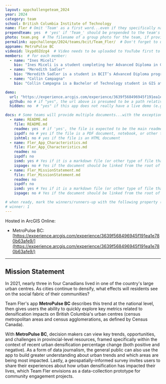 ```yaml
---
layout: appchallengeteam_2024
year: 2024
category: team
school: British Columbia Institute of Technology
name: Fler # Omit 'Team' as a first word...even if they specifically named themselves "Team X"
prependteam: yes  # 'yes' if 'Team_' should be prepended to the team's name (i.e., they specifically named themselves "Team X" instead of just "X")
photo: team.png  # The filename of a group photo for the team, if provided (e.g., team.jpg)...expected to be located inside the images folder in the team's repo.
permalink: appchallenge/2024/teams/bcit/Team_Fler/  # Don't forget to update the school short-code in the URL...
appname: MetroPulse BC
videoid: lkypdOZdzg4  # Video needs to be uploaded to YouTube first to get this ID
members:  # for each member:
  - name: "Ines Miceli"
    bio: "Ines Miceli is a student completing her Advanced Diploma in GIS at BCIT. She holds a Bachelor of Arts in Classics, specializing in Ancient History and Archaeology, accompanied by a minor in English Literature from Concordia University. Ines was introduced to GIS technology and its applications in archaeology while participating in an archaeological excavation with Queens University. She is passionate about utilizing GIS to preserve archaeological context and conserve cultural heritage sites."
  - name: "Meredith Sadler"
    bio: "Meredith Sadler is a student in BCIT’s Advanced Diploma program in GIS. She obtained her Bachelor of Design from the Ontario College of Art and Design University, where she majored in illustration. Producing thematic maps for museums and publications led her to the world of GIS, and she is particularly excited to apply her new visualization skills to projects in data storytelling, nonprofit communications, and public policy."
  - name: "Collin Campagna"
    bio: "Collin Campagna is a Bachelor of Technology student in GIS at BCIT, and a student ambassador with Esri Canada’s GIS Centers of Excellence.  Previously graduated with a Bachelor of Arts in Environmental Studies from the University of Vermont, he seeks to use GIS and design principles to engage the public and private sectors in conservation efforts. Outside of school, Collin enjoys rock climbing and cycling."

demo:
  url: "https://experience.arcgis.com/experience/3639f568496945f191ea1e780b63afe9/"  # A relative path if hosted from the team's folder in the GitHub repo, otherwise a full url (and specify "no" for the github property below)
  github: no # if "yes", the url above is presumed to be a path relative to the gh_pages URL for the team in GitHub...otherwise, a full URL is expected.
  hidden: no  # "yes" if this app does not really have a live demo (e.g., mobile/AppStudio apps)

docs: # Some teams will provide multiple documents...with the exception of the README.md, these are generally expected to be in a docs/ subfolder of their repo
  - name: README.md
    file: README.md
    readme: yes  # if 'yes', the file is expected to be the main readme document at the root of the team's repository
    ispdf: no # yes if the file is a PDF document, notebook, or other type of file (since the filename will need to be appended to the URL)
    ishtml: no # yes if the file is an HTML document
  - name: Fler_App_Characteristics.md
    file: Fler_App_Characteristics.md
    readme: no
    ispdf: no
    ismd: yes # Yes if it is a markdown file (or other type of file that can be previewed in GitHub)
    ispage: no # Yes if the document should be linked from the root of the repo, otherwise it is expected to be in the /docs subfolder
  - name: Fler_MissionStatement.md
    file: Fler_MissionStatement.md
    readme: no
    ispdf: no
    ismd: yes # Yes if it is a markdown file (or other type of file that can be previewed in GitHub)
    ispage: no # Yes if the document should be linked from the root of the repo, otherwise it is expected to be in the /docs subfolder

# when ready, mark the winners/runners-up with the following property (1, 2 or 3 for winners and first/second runners-up):
# winner: 1
---
```


Hosted in ArcGIS Online:

- MetroPulse BC: [https://experience.arcgis.com/experience/3639f568496945f191ea1e780b63afe9/](https://experience.arcgis.com/experience/3639f568496945f191ea1e780b63afe9/)

---

## Mission Statement

In 2021, nearly three in four Canadians lived in one of the country's large urban centres. As cities continue to densify, what effects will residents see on the social fabric of their communities?

Team Fler's app **MetroPulse BC** describes this trend at the national level, then gives users the ability to quickly explore key metrics related to densification impacts on British Columbia's urban centres (census metropolitan areas and census agglomerations, as defined by Census Canada).

With **MetroPulse BC**, decision makers can view key trends, opportunities, and challenges in provincial-level resources, framed specifically within the context of recent urban densification percentage change (both positive and negative). As a form of data journalism, the general public can also use the app to build greater understanding about urban trends and which areas are being most impacted. Lastly, a geospatially-informed survey invites users to share their experiences about how urban densification has impacted their lives, which Team Fler envisions as a data-collection prototype for community engagement projects.